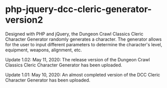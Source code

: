 # php-jquery-dcc-cleric-generator-version2
Designed with PHP and jQuery, the Dungeon Crawl Classics Cleric Character Generator randomly generates a character. The generator allows for the user to input different parameters to determine the character's level, equipment, weapons, alignment, etc.


Update 1.02: May 11, 2020: The release version of the Dungeon Crawl Classics Cleric Character Generator has been uploaded.

Update 1.01: May 10, 2020: An almost completed version of the DCC Cleric Character Generator has been uploaded.
